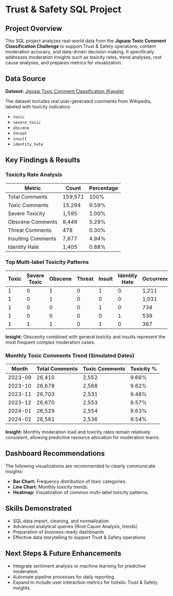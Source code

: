 # Trust & Safety SQL Project

## Project Overview
This SQL project analyzes real-world data from the **Jigsaw Toxic Comment Classification Challenge** to support Trust & Safety operations, content moderation accuracy, and data-driven decision-making. It specifically addresses moderation insights such as toxicity rates, trend analyses, root cause analyses, and prepares metrics for visualization.

## Data Source
**Dataset:** [Jigsaw Toxic Comment Classification (Kaggle)](https://www.kaggle.com/competitions/jigsaw-toxic-comment-classification-challenge/data)

The dataset includes real user-generated comments from Wikipedia, labeled with toxicity indicators:
- `toxic`
- `severe_toxic`
- `obscene`
- `threat`
- `insult`
- `identity_hate`

## Key Findings & Results

### Toxicity Rate Analysis
| Metric             | Count  | Percentage |
|--------------------|--------|------------|
| Total Comments     | 159,571| 100%       |
| Toxic Comments     | 15,294 | 9.59%      |
| Severe Toxicity    | 1,595  | 1.00%      |
| Obscene Comments   | 8,449  | 5.29%      |
| Threat Comments    | 478    | 0.30%      |
| Insulting Comments | 7,877  | 4.94%      |
| Identity Hate      | 1,405  | 0.88%      |

### Top Multi-label Toxicity Patterns
| Toxic | Severe Toxic | Obscene | Threat | Insult | Identity Hate | Occurrences |
|-------|--------------|---------|--------|--------|---------------|-------------|
| 1     | 0            | 1       | 0      | 1      | 0             | 1,211       |
| 1     | 0            | 1       | 0      | 0      | 0             | 1,031       |
| 1     | 0            | 0       | 0      | 1      | 0             | 734         |
| 1     | 0            | 0       | 0      | 0      | 1             | 539         |
| 1     | 1            | 1       | 0      | 1      | 0             | 367         |

**Insight:** Obscenity combined with general toxicity and insults represent the most frequent complex moderation cases.

### Monthly Toxic Comments Trend (Simulated Dates)
| Month    | Total Comments | Toxic Comments | Toxicity % |
|----------|----------------|----------------|------------|
| 2023-09  | 26,410         | 2,552          | 9.66%      |
| 2023-10  | 26,678         | 2,568          | 9.62%      |
| 2023-11  | 26,703         | 2,531          | 9.48%      |
| 2023-12  | 26,670         | 2,553          | 9.57%      |
| 2024-01  | 26,529         | 2,554          | 9.63%      |
| 2024-02  | 26,581         | 2,536          | 9.54%      |

**Insight:** Monthly moderation load and toxicity rates remain relatively consistent, allowing predictive resource allocation for moderation teams.

## Dashboard Recommendations
The following visualizations are recommended to clearly communicate insights:
- **Bar Chart:** Frequency distribution of toxic categories.
- **Line Chart:** Monthly toxicity trends.
- **Heatmap:** Visualization of common multi-label toxicity patterns.

## Skills Demonstrated
- SQL data import, cleaning, and normalization
- Advanced analytical queries (Root Cause Analysis, trends)
- Preparation of business-ready dashboards
- Effective data storytelling to support Trust & Safety operations

## Next Steps & Future Enhancements
- Integrate sentiment analysis or machine learning for predictive moderation.
- Automate pipeline processes for daily reporting.
- Expand to include user interaction metrics for holistic Trust & Safety insights.

